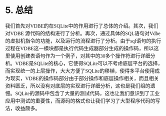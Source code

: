 # 5.	总结
<font face="微软雅黑" size="3px">

我们首先对VDBE的在SQLite中的作用进行了总体的介绍。其次，我们对VDBE 源代码的结构进行了分析。再次，通过具体的SQL语句对Vdbe的虚拟机指令的功能，以及运行的流程进行了分析。由于sql语句的执行过程在VDBE这一模块都是执行代码生成器部分生成的操作码，所以这里使用创建表语句作为一个例子，对其中的30多个操作符进行详细分析。VDBE是SQLite的核心，它使得SQLite可以不考虑底层平台的选择，而实现统一的上层操作，大大方便了SQLite的移植，使得多平台使用成为现实，VDBE的操作码部分由于部分操作和底层操作相关，而且相关资料匮乏，所以没有对底层的实现进行详细分析，这也是我们组的遗憾。SQLite的源码中包含了大量的测试代码，这也让我们意识到了工业应用中测试的重要性，而源码的格式也让我们学习了大型程序代码的写法，收益颇多。
